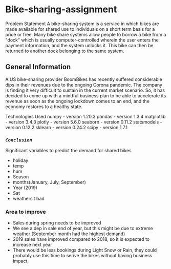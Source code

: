 # Bike-sharing-assignment
Problem Statement
A bike-sharing system is a service in which bikes are made available for shared use to individuals on a short term basis for a price or free. Many bike share systems allow people to borrow a bike from a "dock" which is usually computer-controlled wherein the user enters the payment information, and the system unlocks it. This bike can then be returned to another dock belonging to the same system.

## General Information
A US bike-sharing provider BoomBikes has recently suffered considerable dips in their revenues due to the ongoing Corona pandemic. The company is finding it very difficult to sustain in the current market scenario. So, it has decided to come up with a mindful business plan to be able to accelerate its revenue as soon as the ongoing lockdown comes to an end, and the economy restores to a healthy state.

Technologies Used
numpy - version 1.20.3
pandas - version 1.3.4
matplotlib - version 3.4.3
plotly - version 5.6.0
seaborn - version 0.11.2
statsmodels - version 0.12.2
sklearn - version 0.24.2
scipy - version 1.7.1

### _`Conclusion`_
Significant variables to predict the demand for shared bikes
- holiday
- temp
- hum
- Season
- months(January, July, September)
- Year (2019)
- Sat
- weathersit bad

### Area to improve
- Sales during spring needs to be improved
- We see a dep in sale end of year, but this might be due to extreme weather (September month had the highest demand)
- 2019 sales have improved compared to 2018, so it is expected to increase next year
- There would be less bookings during Light Snow or Rain, they could probably use this time to serive the bikes without having business impact.
